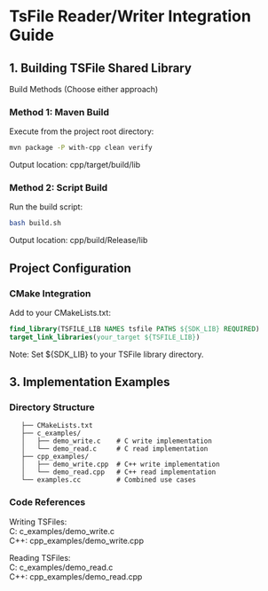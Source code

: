 <!--

​    Licensed to the Apache Software Foundation (ASF) under one
​    or more contributor license agreements.  See the NOTICE file
​    distributed with this work for additional information
​    regarding copyright ownership.  The ASF licenses this file
​    to you under the Apache License, Version 2.0 (the
​    "License"); you may not use this file except in compliance
​    with the License.  You may obtain a copy of the License at

​        http://www.apache.org/licenses/LICENSE-2.0

​    Unless required by applicable law or agreed to in writing,
​    software distributed under the License is distributed on an
​    "AS IS" BASIS, WITHOUT WARRANTIES OR CONDITIONS OF ANY
​    KIND, either express or implied.  See the License for the
​    specific language governing permissions and limitations
​    under the License.

-->

# TsFile Reader/Writer Integration Guide

## 1. Building TSFile Shared Library

Build Methods (Choose either approach)

### Method 1: Maven Build
Execute from the project root directory:

```BASH
mvn package -P with-cpp clean verify
```
Output location: cpp/target/build/lib

### Method 2: Script Build
Run the build script:

```BASH
bash build.sh
```
Output location: cpp/build/Release/lib

## Project Configuration
### CMake Integration

Add to your CMakeLists.txt:

```CMAKE
find_library(TSFILE_LIB NAMES tsfile PATHS ${SDK_LIB} REQUIRED)
target_link_libraries(your_target ${TSFILE_LIB})
```

Note: Set ${SDK_LIB} to your TSFile library directory.

## 3. Implementation Examples
   
### Directory Structure
```TEXT
   ├── CMakeLists.txt
   ├── c_examples/
   │   ├── demo_write.c    # C write implementation
   │   └── demo_read.c     # C read implementation
   ├── cpp_examples/
   │   ├── demo_write.cpp  # C++ write implementation
   │   └── demo_read.cpp   # C++ read implementation
   └── examples.cc         # Combined use cases
```

### Code References
Writing TSFiles:\
C: c_examples/demo_write.c\
C++: cpp_examples/demo_write.cpp

Reading TSFiles:\
C: c_examples/demo_read.c\
C++: cpp_examples/demo_read.cpp